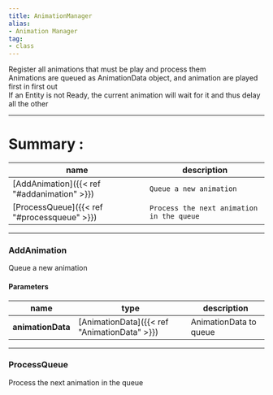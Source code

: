 ```yaml
---
title: AnimationManager
alias: 
- Animation Manager
tag: 
- class
---
```

Register all animations that must be play and process them\
Animations are queued as AnimationData object, and animation are played first in first out\
If an Entity is not Ready, the current animation will wait for it and thus delay all the other

---
# Summary :
name|description
----|----
[AddAnimation]({{< ref "#addanimation\" >}}) | `Queue a new animation`
[ProcessQueue]({{< ref "#processqueue\" >}}) | `Process the next animation in the queue`

---
### AddAnimation
Queue a new animation

#### Parameters
name|type|description
-----|-----|-----
**animationData**|[AnimationData]({{< ref "AnimationData" >}})|AnimationData to queue

---
### ProcessQueue
Process the next animation in the queue
